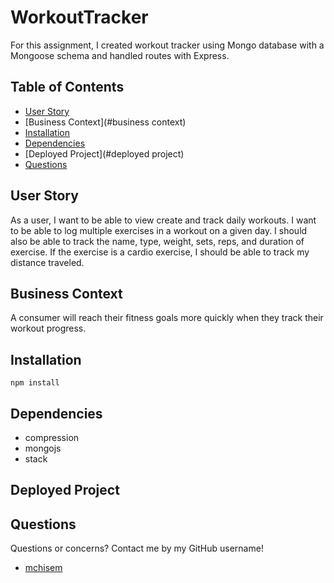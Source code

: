 # WorkoutTracker

For this assignment, I created workout tracker using Mongo database with a Mongoose schema and handled routes with Express.

## Table of Contents

- [User Story](#user)
- [Business Context](#business context)
- [Installation](#installation)
- [Dependencies](#dependencies)
- [Deployed Project](#deployed project)
- [Questions](#questions)

## User Story

As a user, I want to be able to view create and track daily workouts. I want to be able to log multiple exercises in a workout on a given day. I should also be able to track the name, type, weight, sets, reps, and duration of exercise. If the exercise is a cardio exercise, I should be able to track my distance traveled.

## Business Context

A consumer will reach their fitness goals more quickly when they track their workout progress.

## Installation

`npm install`

## Dependencies

- compression
- mongojs
- stack

## Deployed Project

## Questions

Questions or concerns? Contact me by my GitHub username!

- [mchisem](https://github.com/mchisem)